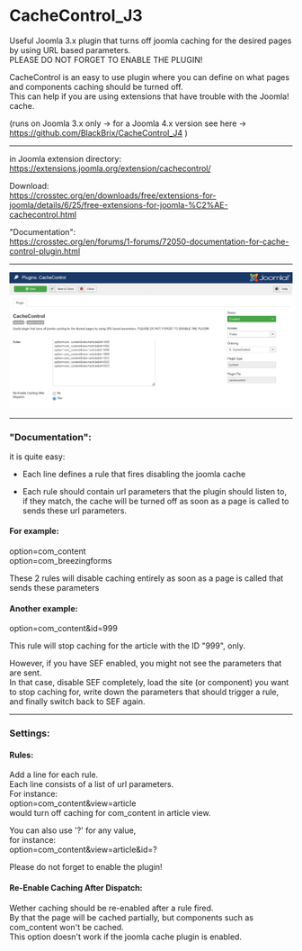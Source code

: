 # CacheControl_J3
Useful Joomla 3.x plugin that turns off joomla caching for the desired pages by using URL based parameters.  
PLEASE DO NOT FORGET TO ENABLE THE PLUGIN!  

CacheControl is an easy to use plugin where you can define on what pages and components caching should be turned off.  
This can help if you are using extensions that have trouble with the Joomla! cache.  
  
(runs on Joomla 3.x only -> for a Joomla 4.x version see here -> https://github.com/BlackBrix/CacheControl_J4 )  
  

  
----    
  
in Joomla extension directory:  
https://extensions.joomla.org/extension/cachecontrol/  
  
Download:  
https://crosstec.org/en/downloads/free/extensions-for-joomla/details/6/25/free-extensions-for-joomla-%C2%AE-cachecontrol.html  
  
"Documentation":   
https://crosstec.org/en/forums/1-forums/72050-documentation-for-cache-control-plugin.html  
  
----  
  
  
<img src="CacheControl_J3_settings.png">
   
    
----  
  
  
  

### "Documentation":
it is quite easy:  

- Each line defines a rule that fires disabling the joomla cache

- Each rule should contain url parameters that the plugin should listen to, if they match, the cache will be turned off as soon as a page is called to sends these url parameters.

#### For example:

option=com_content  
option=com_breezingforms

These 2 rules will disable caching entirely as soon as a page is called that sends these parameters

#### Another example:

option=com_content&id=999

This rule will stop caching for the article with the ID "999", only.

However, if you have SEF enabled, you might not see the parameters that are sent.  
In that case, disable SEF completely, load the site (or component) you want to stop caching for, write down the parameters that should trigger a rule, and finally switch back to SEF again.
   
    
----  
  
  
  
### Settings:  
#### Rules:  
Add a line for each rule.   
Each line consists of a list of url parameters.   
For instance:   
option=com_content&amp;view=article   
would turn off caching for com_content in article view. 
    
You can also use '?' for any value,    
for instance:      
option=com_content&amp;view=article&amp;id=?  
  
Please do not forget to enable the plugin!  
  
#### Re-Enable Caching After Dispatch:  
Wether caching should be re-enabled after a rule fired.   
By that the page will be cached partially, but components such as com_content won't be cached.  
This option doesn't work if the joomla cache plugin is enabled.  

